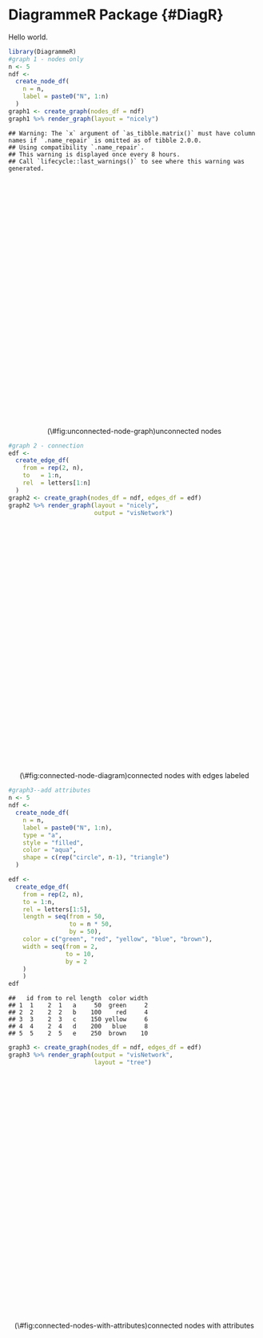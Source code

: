 # DiagrammeR Package {#DiagR}

Hello world.


```r
library(DiagrammeR)
#graph 1 - nodes only
n <- 5
ndf <-
  create_node_df(
    n = n,
    label = paste0("N", 1:n)
  )
graph1 <- create_graph(nodes_df = ndf)
graph1 %>% render_graph(layout = "nicely")
```

```
## Warning: The `x` argument of `as_tibble.matrix()` must have column names if `.name_repair` is omitted as of tibble 2.0.0.
## Using compatibility `.name_repair`.
## This warning is displayed once every 8 hours.
## Call `lifecycle::last_warnings()` to see where this warning was generated.
```

<div class="figure" style="text-align: center">
<!--html_preserve--><div id="htmlwidget-13ce89d9d64de7bf349f" style="width:50%;height:480px;" class="grViz html-widget"></div>
<script type="application/json" data-for="htmlwidget-13ce89d9d64de7bf349f">{"x":{"diagram":"digraph {\n\ngraph [layout = \"neato\",\n       outputorder = \"edgesfirst\",\n       bgcolor = \"white\"]\n\nnode [fontname = \"Helvetica\",\n      fontsize = \"10\",\n      shape = \"circle\",\n      fixedsize = \"true\",\n      width = \"0.5\",\n      style = \"filled\",\n      fillcolor = \"aliceblue\",\n      color = \"gray70\",\n      fontcolor = \"gray50\"]\n\nedge [fontname = \"Helvetica\",\n     fontsize = \"8\",\n     len = \"1.5\",\n     color = \"gray80\",\n     arrowsize = \"0.5\"]\n\n  \"1\" [label = \"N1\", fillcolor = \"#F0F8FF\", fontcolor = \"#000000\", pos = \"121.555389948321,114.869747482158!\"] \n  \"2\" [label = \"N2\", fillcolor = \"#F0F8FF\", fontcolor = \"#000000\", pos = \"119.203909001876,116.034408813355!\"] \n  \"3\" [label = \"N3\", fillcolor = \"#F0F8FF\", fontcolor = \"#000000\", pos = \"120.335951151125,117.199863633318!\"] \n  \"4\" [label = \"N4\", fillcolor = \"#F0F8FF\", fontcolor = \"#000000\", pos = \"121.793072246307,116.476740782123!\"] \n  \"5\" [label = \"N5\", fillcolor = \"#F0F8FF\", fontcolor = \"#000000\", pos = \"119.956115397653,114.596104203908!\"] \n}","config":{"engine":"dot","options":null}},"evals":[],"jsHooks":[]}</script><!--/html_preserve-->
<p class="caption">(\#fig:unconnected-node-graph)unconnected nodes</p>
</div>


```r
#graph 2 - connection
edf <-
  create_edge_df(
    from = rep(2, n),
    to   = 1:n,
    rel  = letters[1:n]
  )
graph2 <- create_graph(nodes_df = ndf, edges_df = edf)
graph2 %>% render_graph(layout = "nicely",
                        output = "visNetwork")
```

<div class="figure" style="text-align: center">
<!--html_preserve--><div id="htmlwidget-fd918a9e23292a7b1e38" style="width:50%;height:480px;" class="visNetwork html-widget"></div>
<script type="application/json" data-for="htmlwidget-fd918a9e23292a7b1e38">{"x":{"nodes":{"id":[1,2,3,4,5],"group":[null,null,null,null,null],"label":["N1","N2","N3","N4","N5"]},"edges":{"id":[1,2,3,4,5],"from":[2,2,2,2,2],"to":[1,2,3,4,5],"label":["a","b","c","d","e"]},"nodesToDataframe":true,"edgesToDataframe":true,"options":{"width":"100%","height":"100%","nodes":{"shape":"dot"},"manipulation":{"enabled":false},"edges":{"arrows":{"to":{"enabled":true,"scaleFactor":1}}},"physics":{"solver":"barnesHut","stabilization":{"enabled":true,"onlyDynamicEdges":false,"fit":true}},"layout":{"improvedLayout":true}},"groups":[null],"width":null,"height":null,"idselection":{"enabled":false},"byselection":{"enabled":false},"main":null,"submain":null,"footer":null,"background":"rgba(0, 0, 0, 0)"},"evals":[],"jsHooks":[]}</script><!--/html_preserve-->
<p class="caption">(\#fig:connected-node-diagram)connected nodes with edges labeled</p>
</div>


```r
#graph3--add attributes
n <- 5
ndf <-
  create_node_df(
    n = n,
    label = paste0("N", 1:n),
    type = "a",
    style = "filled",
    color = "aqua",
    shape = c(rep("circle", n-1), "triangle")
  )

edf <-
  create_edge_df(
    from = rep(2, n),
    to = 1:n,
    rel = letters[1:5],
    length = seq(from = 50,
                 to = n * 50,
                 by = 50),
    color = c("green", "red", "yellow", "blue", "brown"),
    width = seq(from = 2, 
                to = 10, 
                by = 2
    )
    )
edf
```

```
##   id from to rel length  color width
## 1  1    2  1   a     50  green     2
## 2  2    2  2   b    100    red     4
## 3  3    2  3   c    150 yellow     6
## 4  4    2  4   d    200   blue     8
## 5  5    2  5   e    250  brown    10
```

```r
graph3 <- create_graph(nodes_df = ndf, edges_df = edf)
graph3 %>% render_graph(output = "visNetwork",
                        layout = "tree")
```

<div class="figure" style="text-align: center">
<!--html_preserve--><div id="htmlwidget-17bd1c0560430a937c78" style="width:50%;height:480px;" class="visNetwork html-widget"></div>
<script type="application/json" data-for="htmlwidget-17bd1c0560430a937c78">{"x":{"nodes":{"id":[1,2,3,4,5],"group":["a","a","a","a","a"],"label":["N1","N2","N3","N4","N5"],"style":["filled","filled","filled","filled","filled"],"color":["aqua","aqua","aqua","aqua","aqua"],"shape":["circle","circle","circle","circle","triangle"]},"edges":{"id":[1,2,3,4,5],"from":[2,2,2,2,2],"to":[1,2,3,4,5],"label":["a","b","c","d","e"],"length":[50,100,150,200,250],"color":["green","red","yellow","blue","brown"],"width":[2,4,6,8,10]},"nodesToDataframe":true,"edgesToDataframe":true,"options":{"width":"100%","height":"100%","nodes":{"shape":"dot"},"manipulation":{"enabled":false},"edges":{"arrows":{"to":{"enabled":true,"scaleFactor":1}}},"physics":{"solver":"barnesHut","stabilization":{"enabled":true,"onlyDynamicEdges":false,"fit":true}},"layout":{"improvedLayout":true}},"groups":["a"],"width":null,"height":null,"idselection":{"enabled":false},"byselection":{"enabled":false},"main":null,"submain":null,"footer":null,"background":"rgba(0, 0, 0, 0)"},"evals":[],"jsHooks":[]}</script><!--/html_preserve-->
<p class="caption">(\#fig:connected-nodes-with-attributes)connected nodes with attributes</p>
</div>

